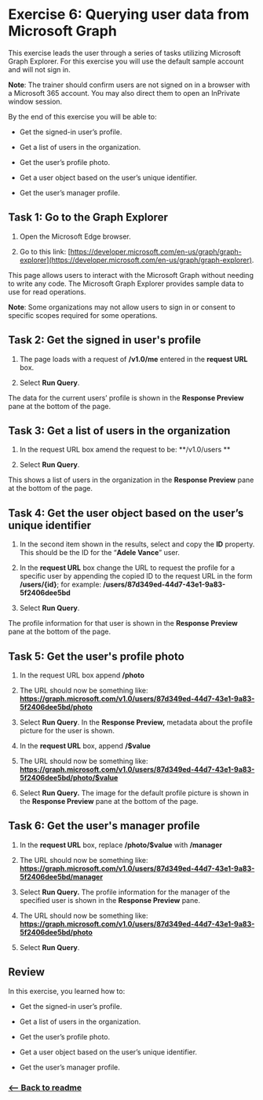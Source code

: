 ﻿# Exercise 6: Querying user data from Microsoft Graph

This exercise leads the user through a series of tasks utilizing Microsoft Graph Explorer. For this exercise you will use the default sample account and will not sign in.

**Note**:
The trainer should confirm users are not signed on in a browser with a Microsoft 365 account. You may also direct them to open an InPrivate window session.

By the end of this exercise you will be able to:

- Get the signed-in user’s profile.

- Get a list of users in the organization.

- Get the user’s profile photo.

- Get a user object based on the user’s unique identifier.

- Get the user’s manager profile.

## Task 1: Go to the Graph Explorer

1. Open the Microsoft Edge browser.

1. Go to this link: [https://developer.microsoft.com/en-us/graph/graph-explorer](https://developer.microsoft.com/en-us/graph/graph-explorer).

This page allows users to interact with the Microsoft Graph without needing to write any code. The Microsoft Graph Explorer provides sample data to use for read operations.

**Note**:
Some organizations may not allow users to sign in or consent to specific scopes required for some operations.

## Task 2: Get the signed in user's profile

1. The page loads with a request of **/v1.0/me** entered in the **request URL** box.

1. Select **Run Query**.

The data for the current users’ profile is shown in the **Response Preview** pane at the bottom of the page.

## Task 3: Get a list of users in the organization

1. In the request URL box amend the request to be: **/v1.0/users	**

1. Select **Run Query**.

This shows a list of users in the organization in the **Response Preview** pane at the bottom of the page.

## Task 4: Get the user object based on the user’s unique identifier

1. In the second item shown in the results, select and copy the **ID** property. This should be the ID for the “**Adele Vance**” user.

1. In the **request URL** box change the URL to request the profile for a specific user by appending the copied ID to the request URL in the form **/users/{id}**; for example: **/users/87d349ed-44d7-43e1-9a83-5f2406dee5bd**

1. Select **Run Query**.

The profile information for that user is shown in the **Response Preview** pane at the bottom of the page.

## Task 5: Get the user's profile photo

1. In the request URL box append **/photo**

1. The URL should now be something like: **https://graph.microsoft.com/v1.0/users/87d349ed-44d7-43e1-9a83-5f2406dee5bd/photo**

1. Select **Run Query**. In the **Response Preview,** metadata about the profile picture for the user is shown.

1. In the **request URL** box, append **/$value**

1. The URL should now be something like: **https://graph.microsoft.com/v1.0/users/87d349ed-44d7-43e1-9a83-5f2406dee5bd/photo/$value**

1. Select **Run Query.** The image for the default profile picture is shown in the **Response Preview** pane at the bottom of the page.

## Task 6: Get the user's manager profile

1. In the **request URL** box, replace **/photo/$value** with **/manager**

1. The URL should now be something like: **https://graph.microsoft.com/v1.0/users/87d349ed-44d7-43e1-9a83-5f2406dee5bd/manager**

1. Select **Run Query.** The profile information for the manager of the specified user is shown in the **Response Preview** pane.

1. The URL should now be something like: **https://graph.microsoft.com/v1.0/users/87d349ed-44d7-43e1-9a83-5f2406dee5bd/photo**

1. Select **Run Query**.

## Review

In this exercise, you learned how to:

- Get the signed-in user’s profile.

- Get a list of users in the organization.

- Get the user’s profile photo.

- Get a user object based on the user’s unique identifier.

- Get the user’s manager profile.


### [<-- Back to readme](../../../)
